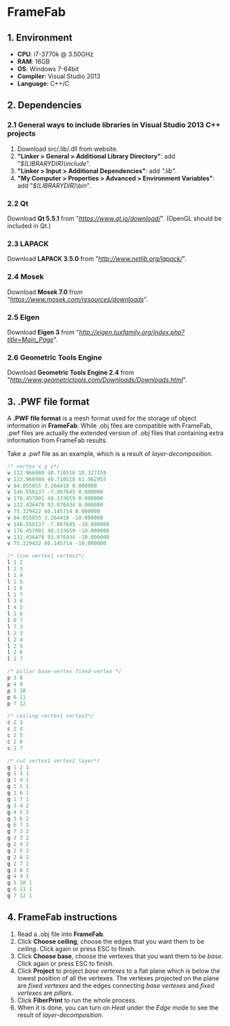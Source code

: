 # FrameFab

## 1. Environment
- **CPU**: i7-3770k @ 3.50GHz
- **RAM**: 16GB
- **OS**: Windows 7-64bit
- **Compiler**: Visual Studio 2013
- **Language**: C++/C

## 2. Dependencies

### 2.1 General ways to include libraries in Visual Studio 2013 C++ projects
1. Download src/.lib/.dll from website.
2. **"Linker > General > Additional Library Directory"**: add "*$(LIBRARYDIR)\include*".
3. **"Linker > Input > Additional Dependencies"**: add *".lib"*.
4. **"My Computer > Properties > Advanced > Environment Variables"**:  add "*$(LIBRARYDIR)\bin*".

### 2.2 Qt
Download **Qt 5.5.1** from "*https://www.qt.io/download/*".
(OpenGL should be included in Qt.)

### 2.3 LAPACK
Download **LAPACK 3.5.0** from "*http://www.netlib.org/lapack/*".

### 2.4 Mosek
Download **Mosek 7.0** from "*https://www.mosek.com/resources/downloads*".

### 2.5 Eigen
Download **Eigen 3** from "*http://eigen.tuxfamily.org/index.php?title=Main_Page*".

### 2.6 Geometric Tools Engine
Download **Geometric Tools Engine 2.4** from "*http://www.geometrictools.com/Downloads/Downloads.html*".

## 3. .PWF file format
A **.PWF file format** is a mesh format used for the storage of object information in **FrameFab**. While .obj files are compatible with FrameFab, .pwf files are actually the extended version of .obj files that containing extra information from FrameFab results.

Take a .pwf file as an example, which is a result of *layer-decomposition*.
```C++
/* vertex x y z*/
v 122.966980 40.710518 10.327159
v 122.966980 40.710518 61.962955
v 84.055855 3.264418 0.000000
v 146.556137 -7.867645 0.000000
v 176.457001 48.133659 0.000000
v 132.436478 93.876434 0.000000
v 75.329422 66.145714 0.000000
v 84.055855 3.264418 -10.000000
v 146.556137 -7.867645 -10.000000
v 176.457001 48.133659 -10.000000
v 132.436478 93.876434 -10.000000
v 75.329422 66.145714 -10.000000

/* line vertex1 vertex2*/
l 1 2
l 1 3
l 1 4
l 1 5
l 1 6
l 1 7
l 3 4
l 4 5
l 5 6
l 6 7
l 7 3
l 2 3
l 2 4
l 2 5
l 2 6
l 2 7

/* pillar base-vertex fixed-vertex */
p 3 8
p 4 9
p 5 10
p 6 11
p 7 12

/* ceiling vertex1 vertex2*/
c 2 3
c 2 4
c 2 5
c 2 6
c 2 7

/* cut vertex1 vertex2 layer*/
g 1 2 1
g 1 3 1
g 1 4 1
g 1 5 1
g 1 6 1
g 1 7 1
g 3 4 2
g 4 5 2
g 5 6 2
g 6 7 2
g 7 3 2
g 2 3 2
g 2 4 2
g 2 5 2
g 2 6 2
g 2 7 2
g 3 8 1
g 4 9 1
g 5 10 1
g 6 11 1
g 7 12 1
```
## 4. FrameFab instructions
1. Read a .obj file into **FrameFab**.
2. Click **Choose ceiling**, choose the edges that you want them to be *ceiling*. Click again or press ESC to finish.
3. Click **Choose base**, choose the vertexes that you want them to be *base*. Click again or press ESC to finish.
4. Click **Project** to project *base vertexes* to a flat plane which is below the lowest position of all the vertexes. The vertexes projected on the plane are *fixed vertexes* and the edges connecting *base vertexes* and *fixed vertexes* are *pillars*.
5. Click **FiberPrint** to run the whole process.
6. When it is done, you can turn on *Heat* under the *Edge* mode to see the result of *layer-decomposition*.


